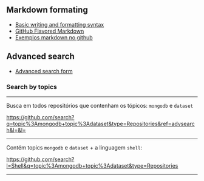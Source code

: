 
## Markdown formating
- [Basic writing and formatting syntax](https://docs.github.com/en/github/writing-on-github/getting-started-with-writing-and-formatting-on-github/basic-writing-and-formatting-syntax)
- [GitHub Flavored Markdown](https://github.github.com/gfm/)
- [Exemplos markdown no github](template-readme.md)

## Advanced search
- [Advanced search form](https://github.com/search/advanced)

### Search by topics

---

Busca em todos repositórios que contenham os tópicos: `mongodb` e `dataset`

https://github.com/search?q=topic%3Amongodb+topic%3Adataset&type=Repositories&ref=advsearch&l=&l=


--- 

Contém topics `mongodb` e `dataset` + a linguagem `shell`:

https://github.com/search?l=Shell&q=topic%3Amongodb+topic%3Adataset&type=Repositories

---
